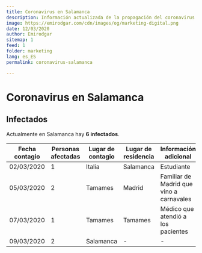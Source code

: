 ```yaml
---
title: Coronavirus en Salamanca
description: Información actualizada de la propagación del coronavirus en Salamanca provincia
image: https://emirodgar.com/cdn/images/og/marketing-digital.png
date: 12/03/2020
author: Emirodgar
sitemap: 1
feed: 1
folder: marketing
lang: es_ES
permalink: coronavirus-salamanca

---
```


# Coronavirus en Salamanca

## Infectados

Actualmente en Salamanca hay **6 infectados**. 

|Fecha contagio| Personas afectadas | Lugar de contagio | Lugar de residencia | Información adicional
|--|--|--|--|--|
| 02/03/2020 | 1 | Italia | Salamanca | Estudiante
| 05/03/2020 | 2 |Tamames | Madrid | Familiar de Madrid que vino a carnavales
| 07/03/2020 | 1 |Tamames | Tamames | Médico que atendió a los pacientes
| 09/03/2020 | 2| Salamanca | - | - 


<!--stackedit_data:
eyJoaXN0b3J5IjpbLTE0OTI1NTEzMV19
-->